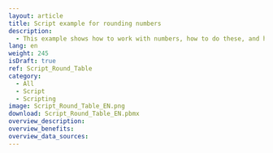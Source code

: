 ```yaml
---
layout: article
title: Script example for rounding numbers
description: 
  - This example shows how to work with numbers, how to do these, and how to display them in a table.
lang: en
weight: 245
isDraft: true
ref: Script_Round_Table
category:
  - All
  - Script
  - Scripting
image: Script_Round_Table_EN.png
download: Script_Round_Table_EN.pbmx
overview_description:
overview_benefits:
overview_data_sources:
---
```

